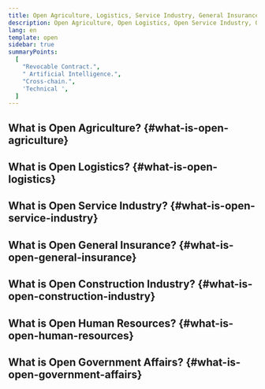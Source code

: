 ```yaml
---
title: Open Agriculture, Logistics, Service Industry, General Insurance, Construction Industry, Human Resources, Government Affairs
description: Open Agriculture, Open Logistics, Open Service Industry, Open General Insurance, Open Construction Industry, Open Human Resources, Open Government Affairs
lang: en
template: open
sidebar: true
summaryPoints:
  [
    "Revocable Contract.",
    " Artificial Intelligence.",
    "Cross-chain.",
    'Technical ',
  ]
---
```




## What is Open Agriculture? {#what-is-open-agriculture}


## What is Open Logistics? {#what-is-open-logistics}


## What is Open Service Industry? {#what-is-open-service-industry}


## What is Open General Insurance? {#what-is-open-general-insurance}


## What is Open Construction Industry? {#what-is-open-construction-industry}


## What is Open Human Resources? {#what-is-open-human-resources}


## What is Open Government Affairs? {#what-is-open-government-affairs}

 




